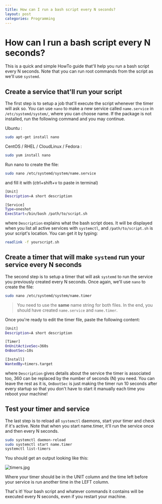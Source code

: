 ```yaml
---
title: How can I run a bash script every N seconds?
layout: post
categories: Programming
---
```


# How can I run a bash script every N seconds?

This is a quick and simple HowTo guide that'll help you run a bash script every N seconds. Note that you can run root commands from the script as we'll use `systemd`.

## Create a service that'll run your script

The first step is to setup a job that'll execute the script whenever the timer will ask so. You can use `nano` to make a new service called `name.service` in `/etc/systemd/system/`, where you can choose name. If the package is not installed, run the following command and you may continue.

Ubuntu :
```bash
sudo apt-get install nano
```

CentOS / RHEL / CloudLinux / Fedora :
```bash
sudo yum install nano
```

Run nano to create the file:

```bash
sudo nano /etc/systemd/system/name.service
```

and fill it with (ctrl+shift+v to paste in terminal)

```bash
[Unit]
Description=A short description

[Service]
Type=oneshot
ExecStart=/bin/bash /path/to/script.sh
```
where `Description` explains what the bash script does. It will be displayed when you list all active services with `systemctl`, and `/path/to/script.sh` is your script's location. You can get it by typing:

```bash
readlink -f yourscript.sh
```

## Create a timer that will make `systemd` run your service every N seconds

The second step is to setup a timer that will ask `systemd` to run the service you previously created every N seconds. Once again, we'll use `nano` to create the file:

```bash
sudo nano /etc/systemd/system/name.timer
```
> You need to use the **same** name string for both files. In the end, you should have created `name.service` and `name.timer`.

Once you're ready to edit the timer file, paste the following content:

```bash
[Unit]
Description=A short description

[Timer]
OnUnitActiveSec=360s
OnBootSec=10s

[Install]
WantedBy=timers.target
```

where `Description` gives details about the service the timer is associated too, 360 can be replaced by the number of seconds (N) you need. You can leave the rest as it is, `OnBootSec` is just making the timer run 10 seconds after every startup so that you don't have to start it manually each time you reboot your machine!

## Test your timer and service

The last step is to reload all `systemctl` daemons, start your timer and check if it's active. Note that when you start name.timer, it'll run the service once and then every N seconds.

```bash
sudo systemctl daemon-reload
sudo systemctl start name.timer
systemctl list-timers
```

You should get an output looking like this:

![timers.jpg](/img/timers.jpg)

Where your timer should be in the UNIT column and the time left before your service is run another time in the LEFT column.

That's it! Your bash script and whatever commands it contains will be executed every N seconds, even if you restart your machine.

